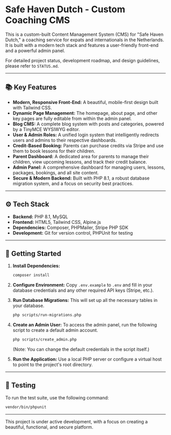 # Safe Haven Dutch - Custom Coaching CMS

This is a custom-built Content Management System (CMS) for "Safe Haven Dutch," a coaching service for expats and internationals in the Netherlands. It is built with a modern tech stack and features a user-friendly front-end and a powerful admin panel.

For detailed project status, development roadmap, and design guidelines, please refer to `STATUS.md`.

---

## 📚 Key Features

*   **Modern, Responsive Front-End:** A beautiful, mobile-first design built with Tailwind CSS.
*   **Dynamic Page Management:** The homepage, about page, and other key pages are fully editable from within the admin panel.
*   **Blog CMS:** A complete blog system with posts and categories, powered by a TinyMCE WYSIWYG editor.
*   **User & Admin Roles:** A unified login system that intelligently redirects users and admins to their respective dashboards.
*   **Credit-Based Booking:** Parents can purchase credits via Stripe and use them to book lessons for their children.
*   **Parent Dashboard:** A dedicated area for parents to manage their children, view upcoming lessons, and track their credit balance.
*   **Admin Panel:** A comprehensive dashboard for managing users, lessons, packages, bookings, and all site content.
*   **Secure & Modern Backend:** Built with PHP 8.1, a robust database migration system, and a focus on security best practices.

---

## ⚙️ Tech Stack

*   **Backend:** PHP 8.1, MySQL
*   **Frontend:** HTML5, Tailwind CSS, Alpine.js
*   **Dependencies:** Composer, PHPMailer, Stripe PHP SDK
*   **Development:** Git for version control, PHPUnit for testing

---

## 🚀 Getting Started

1.  **Install Dependencies:**
    ```bash
    composer install
    ```

2.  **Configure Environment:**
    Copy `.env.example` to `.env` and fill in your database credentials and any other required API keys (Stripe, etc.).

3.  **Run Database Migrations:**
    This will set up all the necessary tables in your database.
    ```bash
    php scripts/run-migrations.php
    ```

4.  **Create an Admin User:**
    To access the admin panel, run the following script to create a default admin account.
    ```bash
    php scripts/create_admin.php
    ```
    (Note: You can change the default credentials in the script itself.)

5.  **Run the Application:**
    Use a local PHP server or configure a virtual host to point to the project's root directory.

---

## 🧪 Testing

To run the test suite, use the following command:

```bash
vendor/bin/phpunit
```

---

This project is under active development, with a focus on creating a beautiful, functional, and secure platform.
